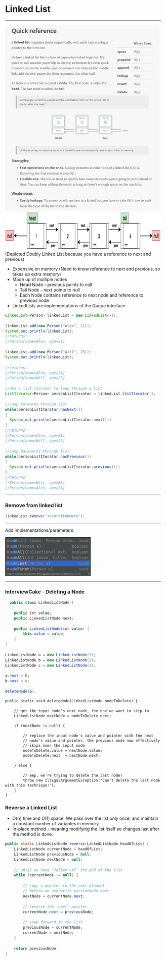 # Linked List
-----------------

<img src="LinkedListQuickRef.PNG" height="600">

<img src="linkedList.PNG" height="125">
(Depicted Doubly Linked List because you have a reference to next and previous)

-  Expensive on memory (Need to know reference to next and previous, so takes up extra memory)
-  Made up of multiple nodes
    - Head Node - previous points to null
    - Tail Node - next points to null
    - Each Node contains reference to next node and reference to previous node
- LinkedLists are implementations of the Queue interface

```java
LinkedList<Person> linkedList = new LinkedList<>();

linkedList.add(new Person("Alex", 21));
System.out.println(linkedList);
//returns:
//Person[name=Alex, age=21]

linkedList.add(new Person("Will", 25));
System.out.println(linkedList);

//returns:
//Person[name=Alex, age=21]
//Person[name=Will, age=25]

//Use a list iterator to loop through a list
ListIterator<Person> personListIterator = linkedList.listIterator();

//Loop forwards through list
while(personListIterator.hasNext())
{
  System.out.println(personListIterator.next());
}
//returns:
//Person[name=Alex, age=21]
//Person[name=Will, age=25]

//Loop backwards through list
while(personListIterator.hasPrevious())
{
  System.out.println(personListIterator.previous());
}
//returns:
//Person[name=Will, age=25]
//Person[name=Alex, age=21]
```

----------

### Remove from linked list

```java
linkedList.remove("insertItemHere");
```

----------

Add implementations/parameters:

<img src="linkedListAdd.PNG" height="125">


-----------
### InterviewCake - Deleting a Node

```java
  public class LinkedListNode {

    public int value;
    public LinkedListNode next;

    public LinkedListNode(int value) {
        this.value = value;
    }
}

LinkedListNode a = new LinkedListNode(1);
LinkedListNode b = new LinkedListNode(2);
LinkedListNode c = new LinkedListNode(3);

a.next = b;
b.next = c;

deleteNode(b);

```

```
public static void deleteNode(LinkedListNode nodeToDelete) {

    // get the input node's next node, the one we want to skip to
    LinkedListNode nextNode = nodeToDelete.next;

    if (nextNode != null) {

        // replace the input node's value and pointer with the next
        // node's value and pointer. the previous node now effectively
        // skips over the input node
        nodeToDelete.value = nextNode.value;
        nodeToDelete.next  = nextNode.next;

    } else {

        // eep, we're trying to delete the last node!
        throw new IllegalArgumentException("Can't delete the last node with this technique!");
    }
}
```

### Reverse a Linked List
-  O(n) time and O(1) space. We pass over the list only once, and maintain a constant number of variables in memory. 
-  In-place method - meaning modifying the list itself so changes last after the method is done.

```java
public static LinkedListNode reverse(LinkedListNode headOfList) {
    LinkedListNode currentNode = headOfList;
    LinkedListNode previousNode = null;
    LinkedListNode nextNode = null;

    // until we have 'fallen off' the end of the list
    while (currentNode != null) {

        // copy a pointer to the next element
        // before we overwrite currentNode.next
        nextNode = currentNode.next;

        // reverse the 'next' pointer
        currentNode.next = previousNode;

        // step forward in the list
        previousNode = currentNode;
        currentNode = nextNode;
    }

    return previousNode;
}
```
